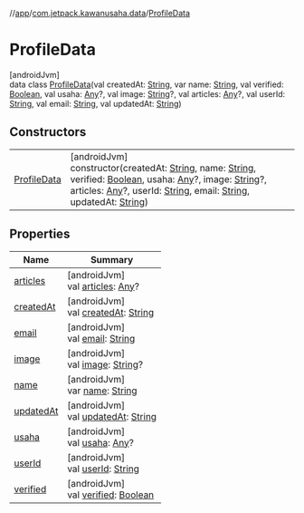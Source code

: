 //[app](../../../index.md)/[com.jetpack.kawanusaha.data](../index.md)/[ProfileData](index.md)

# ProfileData

[androidJvm]\
data class [ProfileData](index.md)(val createdAt: [String](https://kotlinlang.org/api/latest/jvm/stdlib/kotlin/-string/index.html), var name: [String](https://kotlinlang.org/api/latest/jvm/stdlib/kotlin/-string/index.html), val verified: [Boolean](https://kotlinlang.org/api/latest/jvm/stdlib/kotlin/-boolean/index.html), val usaha: [Any](https://kotlinlang.org/api/latest/jvm/stdlib/kotlin/-any/index.html)?, val image: [String](https://kotlinlang.org/api/latest/jvm/stdlib/kotlin/-string/index.html)?, val articles: [Any](https://kotlinlang.org/api/latest/jvm/stdlib/kotlin/-any/index.html)?, val userId: [String](https://kotlinlang.org/api/latest/jvm/stdlib/kotlin/-string/index.html), val email: [String](https://kotlinlang.org/api/latest/jvm/stdlib/kotlin/-string/index.html), val updatedAt: [String](https://kotlinlang.org/api/latest/jvm/stdlib/kotlin/-string/index.html))

## Constructors

| | |
|---|---|
| [ProfileData](-profile-data.md) | [androidJvm]<br>constructor(createdAt: [String](https://kotlinlang.org/api/latest/jvm/stdlib/kotlin/-string/index.html), name: [String](https://kotlinlang.org/api/latest/jvm/stdlib/kotlin/-string/index.html), verified: [Boolean](https://kotlinlang.org/api/latest/jvm/stdlib/kotlin/-boolean/index.html), usaha: [Any](https://kotlinlang.org/api/latest/jvm/stdlib/kotlin/-any/index.html)?, image: [String](https://kotlinlang.org/api/latest/jvm/stdlib/kotlin/-string/index.html)?, articles: [Any](https://kotlinlang.org/api/latest/jvm/stdlib/kotlin/-any/index.html)?, userId: [String](https://kotlinlang.org/api/latest/jvm/stdlib/kotlin/-string/index.html), email: [String](https://kotlinlang.org/api/latest/jvm/stdlib/kotlin/-string/index.html), updatedAt: [String](https://kotlinlang.org/api/latest/jvm/stdlib/kotlin/-string/index.html)) |

## Properties

| Name | Summary |
|---|---|
| [articles](articles.md) | [androidJvm]<br>val [articles](articles.md): [Any](https://kotlinlang.org/api/latest/jvm/stdlib/kotlin/-any/index.html)? |
| [createdAt](created-at.md) | [androidJvm]<br>val [createdAt](created-at.md): [String](https://kotlinlang.org/api/latest/jvm/stdlib/kotlin/-string/index.html) |
| [email](email.md) | [androidJvm]<br>val [email](email.md): [String](https://kotlinlang.org/api/latest/jvm/stdlib/kotlin/-string/index.html) |
| [image](image.md) | [androidJvm]<br>val [image](image.md): [String](https://kotlinlang.org/api/latest/jvm/stdlib/kotlin/-string/index.html)? |
| [name](name.md) | [androidJvm]<br>var [name](name.md): [String](https://kotlinlang.org/api/latest/jvm/stdlib/kotlin/-string/index.html) |
| [updatedAt](updated-at.md) | [androidJvm]<br>val [updatedAt](updated-at.md): [String](https://kotlinlang.org/api/latest/jvm/stdlib/kotlin/-string/index.html) |
| [usaha](usaha.md) | [androidJvm]<br>val [usaha](usaha.md): [Any](https://kotlinlang.org/api/latest/jvm/stdlib/kotlin/-any/index.html)? |
| [userId](user-id.md) | [androidJvm]<br>val [userId](user-id.md): [String](https://kotlinlang.org/api/latest/jvm/stdlib/kotlin/-string/index.html) |
| [verified](verified.md) | [androidJvm]<br>val [verified](verified.md): [Boolean](https://kotlinlang.org/api/latest/jvm/stdlib/kotlin/-boolean/index.html) |
